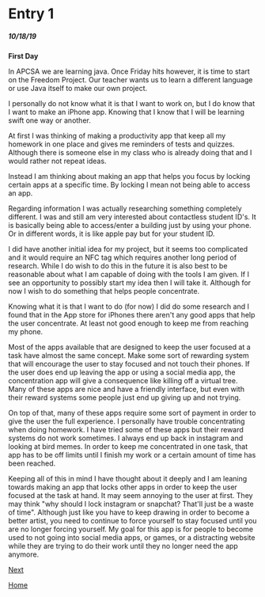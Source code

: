 # Entry 1
##### 10/18/19


**First Day**

In APCSA we are learning java. Once Friday hits however, it is time to start on the Freedom Project. Our teacher wants us to learn a different language or use Java itself to make our own project.

I personally do not know what it is that I want to work on, but I do know that I want to make an  iPhone app.
Knowing that I know that I will be learning swift one way or another.

At first I was thinking of making a productivity app that keep all my homework in one place and gives me reminders of tests and quizzes.
Although there is someone else in my class who is already doing that and I would rather not repeat ideas.

Instead I am thinking about making an app that helps you focus by locking certain apps
at a specific time. By locking I mean not being able to access an app.

Regarding information I was actually researching something completely different.
I was and still am very interested about contactless student ID's. It is basically being
able to access/enter a building just by using your phone. Or in different words, it is like apple pay
but for your student ID.

I did have another initial idea for my project, but it seems too complicated and it would require
an NFC tag which requires another long period of research.
While I do wish to do this in the future it is also best to be reasonable about what I am capable of doing
with the tools I am given. If I see an opportunity to possibly start my idea then I will take it.
Although for now I wish to do something that helps people concentrate.

Knowing what it is that I want to do (for now) I did do some research and I found that in the App store for iPhones
there aren't any good apps that help the user concentrate. At least not good enough to keep me from reaching my phone.

Most of the apps available that are designed to keep the user focused at a task have almost the same concept.
Make some sort of rewarding system that will encourage the user to stay focused and not touch their phones.
If the user does end up leaving the app or using a social media app, the concentration app will give a consequence
like killing off a virtual tree.
Many of these apps are nice and have a friendly interface, but even with their reward systems some people just end up giving up and not trying.

On top of that, many of these apps require some sort of payment in order to give the user the full experience.
I personally have trouble concentrating when doing homework. I have tried some of these apps but their reward systems do not work sometimes.
I always end up back in instagram and looking at bird memes.
In order to keep me concentrated in one task, that app has to be off limits until I finish my work or a certain amount of time has been reached.

Keeping all of this in mind I have thought about it deeply and I am leaning towards making an app that locks other apps in order to keep the user
focused at the task at hand. It may seem annoying to the user at first.
They may think "why should I lock instagram or snapchat? That'll just be a waste of time".
Although just like you have to keep drawing in order to become a better artist, you need to continue to force yourself to stay focused until you are no longer
forcing yourself. My goal for this app is for people to become used to not going into social media apps, or games, or a distracting website while they are trying to do their work
until they no longer need the app anymore.



[Next](entry02.md)

[Home](../README.md)